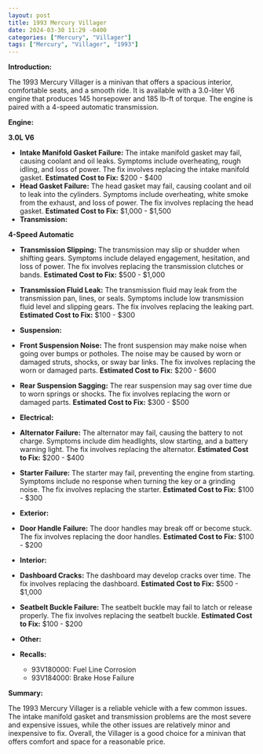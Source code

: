 ```yaml
---
layout: post
title: 1993 Mercury Villager
date: 2024-03-30 11:29 -0400
categories: ["Mercury", "Villager"]
tags: ["Mercury", "Villager", "1993"]
---
```

**Introduction:**

The 1993 Mercury Villager is a minivan that offers a spacious interior, comfortable seats, and a smooth ride. It is available with a 3.0-liter V6 engine that produces 145 horsepower and 185 lb-ft of torque. The engine is paired with a 4-speed automatic transmission.

**Engine:**

**3.0L V6**

* **Intake Manifold Gasket Failure:** The intake manifold gasket may fail, causing coolant and oil leaks. Symptoms include overheating, rough idling, and loss of power. The fix involves replacing the intake manifold gasket. **Estimated Cost to Fix:** $200 - $400
* **Head Gasket Failure:** The head gasket may fail, causing coolant and oil to leak into the cylinders. Symptoms include overheating, white smoke from the exhaust, and loss of power. The fix involves replacing the head gasket. **Estimated Cost to Fix:** $1,000 - $1,500
* **Transmission:**

**4-Speed Automatic**

* **Transmission Slipping:** The transmission may slip or shudder when shifting gears. Symptoms include delayed engagement, hesitation, and loss of power. The fix involves replacing the transmission clutches or bands. **Estimated Cost to Fix:** $500 - $1,000
* **Transmission Fluid Leak:** The transmission fluid may leak from the transmission pan, lines, or seals. Symptoms include low transmission fluid level and slipping gears. The fix involves replacing the leaking part. **Estimated Cost to Fix:** $100 - $300
* **Suspension:**

* **Front Suspension Noise:** The front suspension may make noise when going over bumps or potholes. The noise may be caused by worn or damaged struts, shocks, or sway bar links. The fix involves replacing the worn or damaged parts. **Estimated Cost to Fix:** $200 - $600
* **Rear Suspension Sagging:** The rear suspension may sag over time due to worn springs or shocks. The fix involves replacing the worn or damaged parts. **Estimated Cost to Fix:** $300 - $500
* **Electrical:**

* **Alternator Failure:** The alternator may fail, causing the battery to not charge. Symptoms include dim headlights, slow starting, and a battery warning light. The fix involves replacing the alternator. **Estimated Cost to Fix:** $200 - $400
* **Starter Failure:** The starter may fail, preventing the engine from starting. Symptoms include no response when turning the key or a grinding noise. The fix involves replacing the starter. **Estimated Cost to Fix:** $100 - $300
* **Exterior:**

* **Door Handle Failure:** The door handles may break off or become stuck. The fix involves replacing the door handles. **Estimated Cost to Fix:** $100 - $200
* **Interior:**

* **Dashboard Cracks:** The dashboard may develop cracks over time. The fix involves replacing the dashboard. **Estimated Cost to Fix:** $500 - $1,000
* **Seatbelt Buckle Failure:** The seatbelt buckle may fail to latch or release properly. The fix involves replacing the seatbelt buckle. **Estimated Cost to Fix:** $100 - $200
* **Other:**

* **Recalls:**
    * 93V180000: Fuel Line Corrosion
    * 93V184000: Brake Hose Failure

**Summary:**

The 1993 Mercury Villager is a reliable vehicle with a few common issues. The intake manifold gasket and transmission problems are the most severe and expensive issues, while the other issues are relatively minor and inexpensive to fix. Overall, the Villager is a good choice for a minivan that offers comfort and space for a reasonable price.

